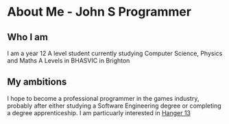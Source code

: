 # About Me - John S Programmer
## Who I am
I am a year 12 A level student currently studying Computer Science, Physics and Maths A Levels in BHASVIC in Brighton  

## My ambitions
I hope to become a professional programmer in the games industry, probably after either studying a Software Engineering degree or completing a degree apprenticeship. I am particuarly interested in [Hanger 13](https://hangar13games.com/)  






